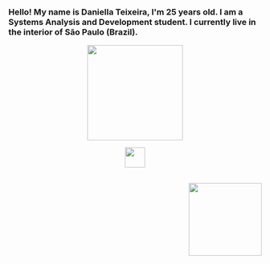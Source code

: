 ### Hello! My name is Daniella Teixeira, I'm 25 years old. I am a Systems Analysis and Development student. I currently live in the interior of São Paulo (Brazil).


<div> 
  <p align="center">
    <a href="https://github.com/daniellasiqueira">
  <img height="190em" src="https://github-readme-stats.vercel.app/api?username=daniellasiqueira&show_icons=true&theme=omni&include_all_commits=true&count_private=true"/>
</div>

<p align="center">
  <a href="https://skillicons.dev">
    <img height="40em" src="https://skillicons.dev/icons?i=git,py,html,ps,vscode,css,java,js,visualstudio," />
  </a>
</p>
 
  <div style="display: inline_block"><br>
    <img align="right" 
     < img height="145em" src="https://cdn.discordapp.com/attachments/707069740295782410/1062474289900687441/Design_sem_nome.gif">
  </div>
  
  ##
